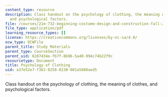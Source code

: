 ```yaml
---
content_type: resource
description: Class handout on the psychology of clothing, the meaning of clothes,
  and psychological factors.
file: /courses/21m-732-beginning-costume-design-and-construction-fall-2008/a37e52e7f36282580230001a5880aed5_notes.pdf
file_type: application/pdf
learning_resource_types: []
license: https://creativecommons.org/licenses/by-nc-sa/4.0/
ocw_type: OCWFile
parent_title: Study Materials
parent_type: CourseSection
parent_uid: 6287434e-fb7f-8b96-5a40-994c74b22f9c
resourcetype: Document
title: Psychology of Clothing
uid: a37e52e7-f362-8258-0230-001a5880aed5
---
```

Class handout on the psychology of clothing, the meaning of clothes, and psychological factors.